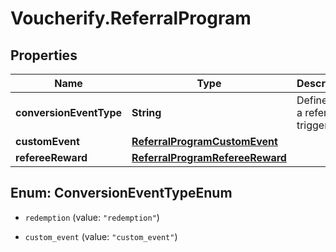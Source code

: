 # Voucherify.ReferralProgram

## Properties

Name | Type | Description | Notes
------------ | ------------- | ------------- | -------------
**conversionEventType** | **String** | Define how a referral is triggered. | [optional] 
**customEvent** | [**ReferralProgramCustomEvent**](ReferralProgramCustomEvent.md) |  | [optional] 
**refereeReward** | [**ReferralProgramRefereeReward**](ReferralProgramRefereeReward.md) |  | [optional] 



## Enum: ConversionEventTypeEnum


* `redemption` (value: `"redemption"`)

* `custom_event` (value: `"custom_event"`)




